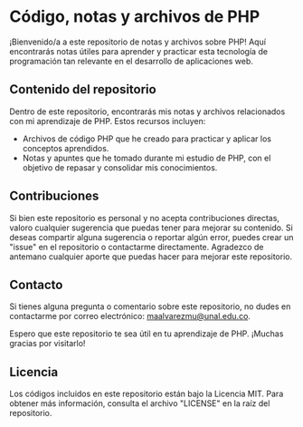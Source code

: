 # Código, notas y archivos de PHP

¡Bienvenido/a a este repositorio de notas y archivos sobre PHP! Aquí encontrarás notas útiles para aprender y practicar esta tecnología de programación tan relevante en el desarrollo de aplicaciones web.

## Contenido del repositorio

Dentro de este repositorio, encontrarás mis notas y archivos relacionados con mi aprendizaje de PHP. Estos recursos incluyen:

- Archivos de código PHP que he creado para practicar y aplicar los conceptos aprendidos.
- Notas y apuntes que he tomado durante mi estudio de PHP, con el objetivo de repasar y consolidar mis conocimientos.

## Contribuciones

Si bien este repositorio es personal y no acepta contribuciones directas, valoro cualquier sugerencia que puedas tener para mejorar su contenido. Si deseas compartir alguna sugerencia o reportar algún error, puedes crear un "issue" en el repositorio o contactarme directamente. Agradezco de antemano cualquier aporte que puedas hacer para mejorar este repositorio.

## Contacto

Si tienes alguna pregunta o comentario sobre este repositorio, no dudes en contactarme por correo electrónico: [maalvarezmu@unal.edu.co](mailto:maalvarezmu@unal.edu.co).

Espero que este repositorio te sea útil en tu aprendizaje de PHP. ¡Muchas gracias por visitarlo!

## Licencia

Los códigos incluidos en este repositorio están bajo la Licencia MIT. Para obtener más información, consulta el archivo "LICENSE" en la raíz del repositorio.
